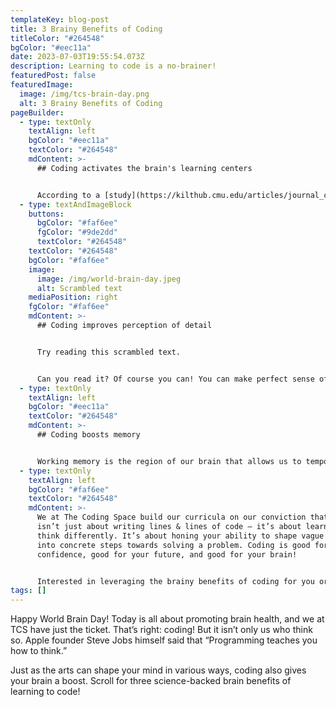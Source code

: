 ```yaml
---
templateKey: blog-post
title: 3 Brainy Benefits of Coding
titleColor: "#264548"
bgColor: "#eec11a"
date: 2023-07-03T19:55:54.073Z
description: Learning to code is a no-brainer!
featuredPost: false
featuredImage:
  image: /img/tcs-brain-day.png
  alt: 3 Brainy Benefits of Coding
pageBuilder:
  - type: textOnly
    textAlign: left
    bgColor: "#eec11a"
    textColor: "#264548"
    mdContent: >-
      ## Coding activates the brain's learning centers


      According to a [study](https://kilthub.cmu.edu/articles/journal_contribution/Understanding_Understanding_Source_Code_with_Functional_Magnetic_Resonance_Imaging/6626357) conducted by Dr. Janet Siegmund, one of the world’s foremost programming experts, coding activates five regions of the brain related to language processing, working memory, and problem-solving. Since coding tasks require a range of complex skills, the brain adapts to reinforce associations between distinct parts of the brain. Forming these flexible intra-brain connections is a great workout for the brain, strengthening its ability to learn, memorize, and perform.
  - type: textAndImageBlock
    buttons:
      bgColor: "#faf6ee"
      fgColor: "#9de2dd"
      textColor: "#264548"
    textColor: "#264548"
    bgColor: "#faf6ee"
    image:
      image: /img/world-brain-day.jpeg
      alt: Scrambled text
    mediaPosition: right
    fgColor: "#faf6ee"
    mdContent: >-
      ## Coding improves perception of detail


      Try reading this scrambled text.


      Can you read it? Of course you can! You can make perfect sense of it, even though it’s a total mess. Because our brains don’t perceive individual letters; they perceive words as a whole. This is an AMAZING ability of our brains, but it also means that we’re hard-wired to see the big picture over the nitty gritty details — and successful code depends on the nitty gritty details. You can’t write “string” as “srting”: even though your brain understands what it means, a computer will not. As you code, you train yourself to recognize characters just as well as words and sentences, boosting your brain’s ability to pick up on small details.
  - type: textOnly
    textAlign: left
    bgColor: "#eec11a"
    textColor: "#264548"
    mdContent: >-
      ## Coding boosts memory


      Working memory is the region of our brain that allows us to temporarily store and quickly access information — it’s the neurological muscle that allows us to remember things like telephone numbers and email addresses before we store them in our phones or laptops. And coders have to draw on their working memories to keep multiple cognitive plates spinning: loops, conditionals, syntax, etc. By learning coding, you provide yourself with the opportunity to exercise and develop your working memory, making your recall more efficient!
  - type: textOnly
    textAlign: left
    bgColor: "#faf6ee"
    textColor: "#264548"
    mdContent: >-
      We at The Coding Space build our curricula on our conviction that coding
      isn’t just about writing lines & lines of code — it’s about learning to
      think differently. It’s about honing your ability to shape vague concepts
      into concrete steps towards solving a problem. Coding is good for your
      confidence, good for your future, and good for your brain!


      Interested in leveraging the brainy benefits of coding for you or your child? Sign up for our [coding offerings](https://www.thecodingspace.com/classes) today.
tags: []
---
```

Happy World Brain Day! Today is all about promoting brain health, and we at TCS have just the ticket. That’s right: coding! But it isn’t only us who think so. Apple founder Steve Jobs himself said that “Programming teaches you how to think.”

Just as the arts can shape your mind in various ways, coding also gives your brain a boost. Scroll for three science-backed brain benefits of learning to code!